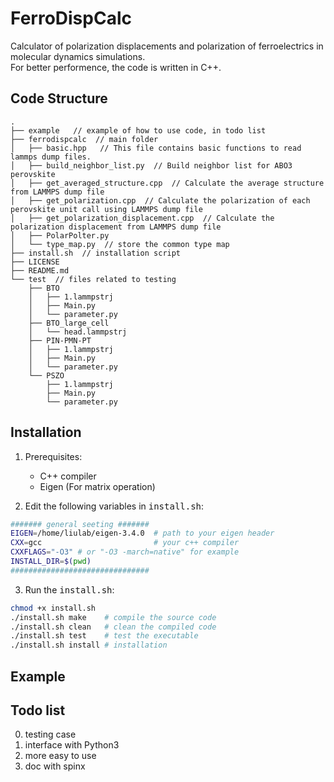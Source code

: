 # FerroDispCalc

Calculator of polarization displacements and polarization of ferroelectrics in molecular dynamics simulations. \
For better performence, the code is written in C++.

## Code Structure

```
.
├── example   // example of how to use code, in todo list
├── ferrodispcalc  // main folder
│   ├── basic.hpp   // This file contains basic functions to read lammps dump files.
│   ├── build_neighbor_list.py  // Build neighbor list for ABO3 perovskite
│   ├── get_averaged_structure.cpp  // Calculate the average structure from LAMMPS dump file
│   ├── get_polarization.cpp  // Calculate the polarization of each perovskite unit call using LAMMPS dump file
│   ├── get_polarization_displacement.cpp  // Calculate the polarization displacement from LAMMPS dump file
│   ├── PolarPolter.py
│   └── type_map.py  // store the common type map
├── install.sh  // installation script
├── LICENSE
├── README.md
└── test  // files related to testing
    ├── BTO
    │   ├── 1.lammpstrj
    │   ├── Main.py
    │   └── parameter.py
    ├── BTO_large_cell
    │   └── head.lammpstrj
    ├── PIN-PMN-PT
    │   ├── 1.lammpstrj
    │   ├── Main.py
    │   └── parameter.py
    └── PSZO
        ├── 1.lammpstrj
        ├── Main.py
        └── parameter.py
```

## Installation

1. Prerequisites:
    * C++ compiler
    * Eigen (For matrix operation)

2. Edit the following variables in <kbd>install.sh</kbd>:
```Bash
####### general seeting #######
EIGEN=/home/liulab/eigen-3.4.0  # path to your eigen header
CXX=gcc                         # your c++ compiler
CXXFLAGS="-O3" # or "-O3 -march=native" for example
INSTALL_DIR=$(pwd)
###############################
```

3. Run the <kbd>install.sh</kbd>:
```Bash
chmod +x install.sh
./install.sh make    # compile the source code
./install.sh clean   # clean the compiled code
./install.sh test    # test the executable
./install.sh install # installation
```
## Example

## Todo list
0. testing case
1. interface with Python3
2. more easy to use
3. doc with spinx